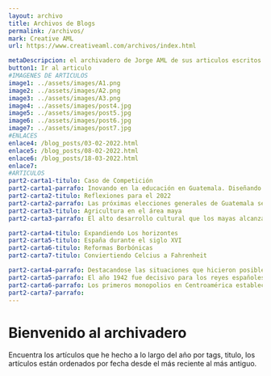 ```yaml
---
layout: archivo
title: Archivos de Blogs
permalink: /archivos/
mark: Creative AML
url: https://www.creativeaml.com/archivos/index.html

metaDescripcion: el archivadero de Jorge AML de sus articulos escritos
button1: Ir al articulo
#IMAGENES DE ARTICULOS
image1: ../assets/images/A1.png
image2: ../assets/images/A2.png
image3: ../assets/images/A3.png
image4: ../assets/images/post4.jpg
image5: ../assets/images/post5.jpg
image6: ../assets/images/post6.jpg
image7: ../assets/images/post7.jpg
#ENLACES
enlace4: /blog_posts/03-02-2022.html 
enlace5: /blog_posts/08-02-2022.html
enlace6: /blog_posts/18-03-2022.html
enlace7:
#ARTICULOS
part2-carta1-titulo: Caso de Competición
part2-carta1-parrafo: Inovando en la educación en Guatemala. Diseñando una solución inovativa y tecnologica que ayude a resolver o alinearse al problema de una educación accesible, equitativa y de calidad para todos.
part2-carta2-titulo: Reflexiones para el 2022
part2-carta2-parrafo: Las próximas elecciones generales de Guatemala se llevarán a cabo un domingo del mes de junio de 2023, si ningún candidato obtiene mayoría absoluta (50% +1 votos) se realizará la segunda vuelta un domingo de agosto del mismo año.
part2-carta3-titulo: Agricultura en el área maya
part2-carta3-parrafo: El alto desarrollo cultural que los mayas alcanzaron no puede apreciarse en su totalidad, sin antes analizar el papel fundamental

part2-carta4-titulo: Expandiendo Los horizontes
part2-carta5-titulo: España durante el siglo XVI
part2-carta6-titulo: Reformas Borbónicas
part2-carta7-titulo: Conviertiendo Celcius a Fahrenheit

part2-carta4-parrafo: Destacandose las situaciones que hicieron posible la organización de los viajes de exploración y descubrimiento que llevaron a los españoles a suelo americano y al posterior proceso de conquista.
part2-carta5-parrafo: El año 1942 fue decisivo para los reyes españoles Fernando e Isabel por dos razones - Habían logrado derrotar a los árabes en Granada
part2-carta6-parrafo: Los primeros monopolios en Centroamérica establecidos en el siglo XVIII fueron los que sentaron las bases de las reformas fiscales y el pago de los tributos a los comerciantes guatemaltecos.
part2-carta7-parrafo:
---
```

<h1>Bienvenido al archivadero</h1>
<p>Encuentra los artículos que he hecho a lo largo del año por tags, titulo, los artículos están ordenados por fecha desde el más reciente al más antiguo.</p>

